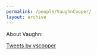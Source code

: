 ```yaml
---
permalink: /people/VaughnCooper/
layout: archive
---
```


About Vaughn:

<a class="twitter-timeline" data-width="220" data-height="400" data-theme="light" href="https://twitter.com/vscooper">Tweets by vscooper</a> <script async src="//platform.twitter.com/widgets.js" charset="utf-8"></script>
